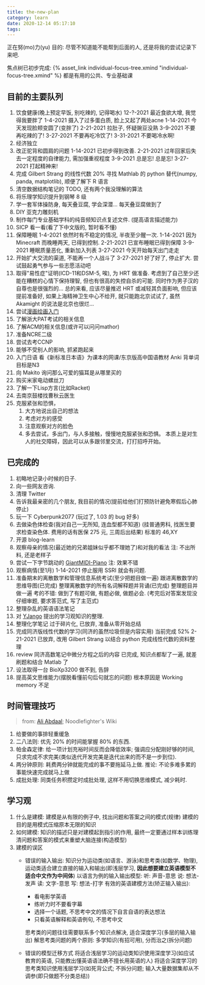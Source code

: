 ```yaml
---
title: the-new-plan
category: learn
date: 2020-12-14 05:17:10
tags:
---
```


正在努(mo)力(yu)
目的: 尽管不知道能不能帮到后面的人, 还是将我的尝试记录下来吧.

焦点树已初步完成: {% asset_link individual-focus-tree.xmind "individual-focus-tree.xmind" %}
都是有用的公共、专业基础课

<!-- more -->

## 目前的主要队列

1. 饮食健康(晚上预定早饭, 别吃辣的, 记得喝水)
   12-?-2021 最近食欲大增, 我觉得我要胖了
   1-4-2021 摄入了过多蛋白质, 脸上又起了两处acne
   1-14-2021 今天发现脸颊变圆了(变胖了)
   2-21-2021 拉肚子, 怀疑豌豆没熟
   3-9-2021 不要再吃辣的了!
   3-27-2021 不要再吃冷饮了!
   3-31-2021 不要喝冷水啊!
2. 经济独立
3. 改正驼背和圆肩的问题
   1-14-2021 已初步得到改善.
   2-21-2021 过年回家后失去一定程度的自律能力, 需加强重视程度
   3-9-2021 总是忘! 总是忘!
   3-27-2021 打起精神来!
4. 完成 Gilbert Strang 的线性代数 20%
   寻找 Mathlab 的 python 替代(numpy, panda, matplotlib), 顺便了解下 R 语言
5. 清空数据结构笔记的 TODO, 还有两个我没理解的算法
6. 将乐理学知识提升到钢琴 8 级
7. 学一套军体操防身, 每天叠豆腐, 学会深潜...
   每天叠豆腐做到了
8. DIY 亚克力雕刻机
9. 制作每门专业基础学科的纯音频知识点复述文件. (提高语言描述能力)
10. SICP 看一看(看了下中文版的, 暂时看不懂)
12. 保障睡眠
    1-4-2021 依然时有不稳定的情况, 半夜至少醒一次.
    1-14-2021 因为 Minecraft 而晚睡两天, 已得到控制.
    2-21-2021 已宣布睡眠已得到保障
    3-9-2021 睡眠质量恶化, 重新加入列表
    3-27-2021 今天开始每天出门走走
13. 开始扩大交流的渠道, 不能再一个人战斗了
    3-27-2021 好了好了, 停止扩大.
    尝试鼓起勇气参与一些志愿活动吧
14. 取得"易性症"证明(ICD-11和DSM-5, 唉), 为 HRT 做准备.
    考虑到了自己至少还能在糟糕的心情下保持理智,
    但也有很高的失控自杀的可能.
    同时作为男子汉的自尊也是很强烈的...
    总的来看, 应该尽量推迟 HRT 或减轻其负面影响,
    但应该提前准备好, 如果上海精神卫生中心不给开, 就只能跑北京试试了,
    虽然 Akamight 的说法是北京也很烂...
15. 尝试[漫画绘画入门](https://www.icourse163.org/course/NEU-1002922017)
16. 了解浙大PAT考试的相关信息
17. 了解ACM的相关信息(或许可以问问mathor)
18. 准备NCRE二级
19. 尝试去考CCNP
20. 能够不受别人的影响, 抓紧跑起来
21. 入门日语
    看《新标准日本语》为课本的网课/东京版高中国语教材
    Anki 背单词
    目标是N3
22. 向 Makito 询问那么可爱的猫耳是从哪里买的
23. 购买米家电动螺丝刀
24. 了解一下Lisp方言(比如Racket)
25. 去南京鼓楼找曹秋云医生
26. 克服紧张和恐惧，
    1. 大方地说出自己的想法
    2. 考虑对方的感受
    3. 注意观察对方的脸色
    4. 多去尝试，多出门，与人多接触，慢慢地克服紧张和恐惧。
       本质上是对生人的社交障碍，因此可以从多跟邻里交流，打打招呼开始。

## 已完成的

1. 初略地记录小时候的日子.
2. 向一些网友咨询.
3. 清理 Twitter
4. 告诉我最亲密的几个朋友, 我目前的情况(提前给他们打预防针避免寒假后心肺停止)
5. 玩一下 Cyberpunk2077 (玩过了, 1.03 的 bug 好多)
6. 去做染色体检查(我对自己一无所知, 连血型都不知道) (挂普通男科, 找医生要求检查染色体. 费用的话有医保 275 元, 三周后出结果)
   标准的 46,XY
7. 开源 blog-learn
8. 观察母亲的情况(最近她的兄弟姐妹似乎都不理她了)和对我的看法
   注: 不出所料, 还是老样子
9. 尝试一下字节跳动的 [GiantMIDI-Piano](https://github.com/bytedance/GiantMIDI-Piano)
   注: 效果不错
11. 观察病情(至1月)
    1-14-2021 停止服用 SSRI 就会有问题.
12. 准备期末的离散数学和管理信息系统考试(至少把题目做一遍)
    跟进离散数学的思维导图(已完成)
    整理离散数学的所有名词解释题并背诵(已完成)
    整理题目并做一遍
    考的不错: 做到了有题可做, 有题必做, 做题必会. (考完后对答案发现没仔细审题, 要求答范式, 写了主范式)
13. 整理杂乱的英语语法笔记
14. 对 [YJango](https://space.bilibili.com/344849038) 提出的学习观知识的整理.
16. 整理化学笔记
    过于碎片化, 已放弃, 准备从零开始总结
17. 完成同济版线性代数的学习(同济的虽然垃圾但是内容实用)
    当前完成 52%
    2-21-2021 已放弃, 改用 Gilbert Strang 以结合 python
    完成线性代数的资料整理
18. review 同济高数笔记中微分方程之后的内容
    已完成, 知识点都犁了一遍, 就差刷题和结合 Matlab 了
19. 设法取得一台 BioXp3200
    做不到, 告辞
20. 提高英文思维能力(摆脱看懂前句后句就忘的问题)
    根本原因是 Working memory 不足

## 时间管理技巧

> from: [Ali Abdaal](https://aliabdaal.com/); Noodlefighter's Wiki

1. 给要做的事排轻重缓急
2. 二八法则: 优先 20% 的时间能掌握 80% 的东西.
3. 帕金森定律: 给一项计划充裕时间反而会降低效率; 强调应分配刚好够的时间, 只求完成不求完美(类似迭代开发完美是迭代出来的而不是一步到位).
4. 两分钟原则: 耗费两分钟就能完成的事不要拖延马上做.
   推论: 不论多难多累的事能快速完成就马上做
5. 成批处理: 同类任务积攒定时成批处理, 这样不用切换思维模式, 减少耗时.

## 学习观

1. 什么是建模:
   建模是从有限的例子中, 找出问题和答案之间的模式(规律)
   建模的目的是用模式压缩原本无限的知识
2. 如何建模:
   知识的描述只是对建模起到指引的作用, 最终一定要通过样本训练理清问题和答案的模式来重塑大脑连接(构造模型)
3. 建模的误区
   * 错误的输入输出:
     知识分为运动类(如语言、游泳)和思考类(如数学、物理), 运动类适合建立直接的输入和输出(即浅层学习, **因此想要建立英语模型不适合中文作为中间体**)
     以语言为例的输入输出模型:
     听: 声音-意思
     说: 想法-发声
     读: 文字-意思
     写: 想法-打字
     有效的英语建模方法(矫正输入输出):
     * 看电影学英语
     * 练听力时不要看字幕
     * 选择一个话题, 不思考中文的情况下自言自语的表达想法
     * 只看英语解释和英语例句, 不思考中文
   
     思考类的问题往往需要联系多个知识点解决, 适合深度学习(多层的输入输出)
     解思考类问题的两个原则: 多学知识(有招可用), 分而治之(拆分问题)
   * 错误的模型迁移方式
     将适合浅层学习的运动类知识使用深度学习(如应试教育的英语, 只能教出懂英语语法确不擅长用英语的人)
     将适合深度学习的思考类知识使用浅层学习(如死背公式; 不拆分问题; 输入大量数据集却从不调参(即只做题不分类总结))